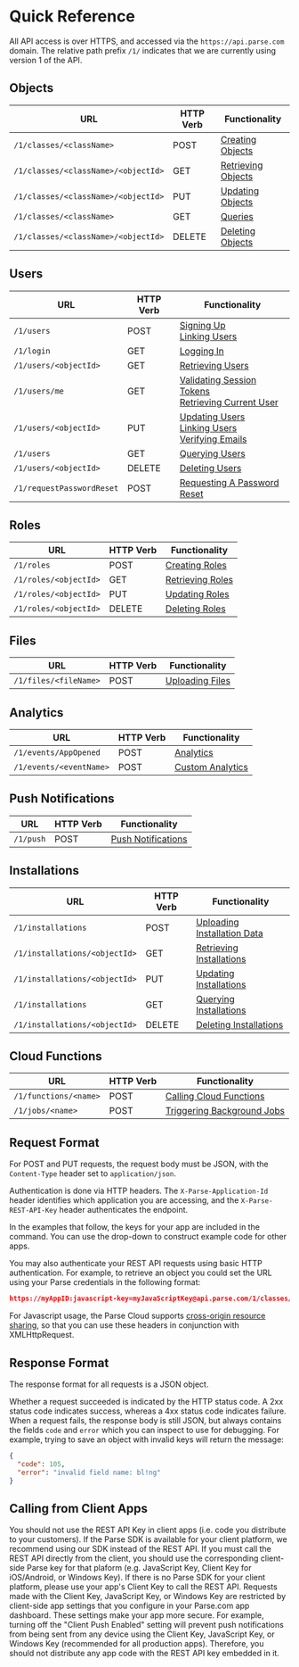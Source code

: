 # Quick Reference

All API access is over HTTPS, and accessed via the `https://api.parse.com` domain. The relative path prefix `/1/` indicates that we are currently using version 1 of the API.

## Objects

| URL                                 | HTTP Verb | Functionality                                      |
|-------------------------------------|-----------|----------------------------------------------------|
| `/1/classes/<className>`            | POST      | [Creating Objects](#objects-creating-objects)      |
| `/1/classes/<className>/<objectId>` | GET       | [Retrieving Objects](#objects-retrieving-objects)  |
| `/1/classes/<className>/<objectId>` | PUT       | [Updating Objects](#objects-updating-objects)      |
| `/1/classes/<className>`            | GET       | [Queries](#queries)                                |
| `/1/classes/<className>/<objectId>` | DELETE    | [Deleting Objects](#objects-deleting-objects)      |

## Users

| URL                       | HTTP Verb | Functionality                                                      |
|---------------------------|-----------|--------------------------------------------------------------------|
| `/1/users`                | POST      | [Signing Up](#users-signingup) <br/>[Linking Users](#users-linking-users) |
| `/1/login`                | GET       | [Logging In](#users-logging-in)                                    |
| `/1/users/<objectId>`     | GET       | [Retrieving Users](#users-retrieving-users)                        |
| `/1/users/me`             | GET       | [Validating Session Tokens](#users-validating-session-tokens-retrieving-current-user) <br/>[Retrieving Current User](#users-retrieving-users)                                        |
| `/1/users/<objectId>`     | PUT       | [Updating Users](#users-updating-users) <br/>[Linking Users](#users-linking-users) <br/>[Verifying Emails](#users-emailverification) |
| `/1/users`                | GET       | [Querying Users](#users-querying)                                  |
| `/1/users/<objectId>`     | DELETE    | [Deleting Users](#users-deleting-users)                            |
| `/1/requestPasswordReset` | POST      | [Requesting A Password Reset](#users-requesting-a-password-reset)  |

## Roles

| URL                   | HTTP Verb | Functionality                               |
|-----------------------|-----------|---------------------------------------------|
| `/1/roles`            | POST      | [Creating Roles](#roles-creating-roles)     |
| `/1/roles/<objectId>` | GET       | [Retrieving Roles](#roles-retrieving-roles) |
| `/1/roles/<objectId>` | PUT       | [Updating Roles](#roles-updating-roles)     |
| `/1/roles/<objectId>` | DELETE    | [Deleting Roles](#roles-deleting-roles)     |

## Files

| URL                   | HTTP Verb | Functionality                             |
|-----------------------|-----------|-------------------------------------------|
| `/1/files/<fileName>` | POST      | [Uploading Files](#files-uploading-files) |

## Analytics

| URL                     | HTTP Verb | Functionality                                   |
|-------------------------|-----------|-------------------------------------------------|
| `/1/events/AppOpened`   | POST      | [Analytics](#analytics-app-open-analytics)      |
| `/1/events/<eventName>` | POST      | [Custom Analytics](#analytics-custom-analytics) |

## Push Notifications

| URL       | HTTP Verb | Functionality                |
|-----------|-----------|------------------------------|
| `/1/push` | POST      | [Push Notifications](#push-notifications)  |

## Installations

| URL                           | HTTP Verb | Functionality                                            |
|-------------------------------|-----------|----------------------------------------------------------|
| `/1/installations`            | POST      | [Uploading Installation Data](#push-notifications-uploading-installation-data)  |
| `/1/installations/<objectId>` | GET       | [Retrieving Installations](#push-notifications-retrieving-installations)        |
| `/1/installations/<objectId>` | PUT       | [Updating Installations](#push-notifications-updating-installations)        |
| `/1/installations`            | GET       | [Querying Installations](#push-notifications-querying-installations)        |
| `/1/installations/<objectId>` | DELETE    | [Deleting Installations](#push-notifications-deleting-installations)        |

## Cloud Functions

| URL                   | HTTP Verb | Functionality                                             |
|-----------------------|-----------|-----------------------------------------------------------|
| `/1/functions/<name>` | POST      | [Calling Cloud Functions](#cloud-code-cloud-functions)    | 
| `/1/jobs/<name>`      | POST      | [Triggering Background Jobs](#cloud-code-background-jobs) |

## Request Format

For POST and PUT requests, the request body must be JSON, with the `Content-Type` header set to `application/json`.

Authentication is done via HTTP headers. The `X-Parse-Application-Id` header identifies which application you are accessing, and the `X-Parse-REST-API-Key` header authenticates the endpoint.

In the examples that follow, the keys for your app are included in the command. You can use the drop-down to construct example code for other apps.

You may also authenticate your REST API requests using basic HTTP authentication. For example, to retrieve an object you could set the URL using your Parse credentials in the following format:

```json
https://myAppID:javascript-key=myJavaScriptKey@api.parse.com/1/classes/GameScore/Ed1nuqPvcm
```

For Javascript usage, the Parse Cloud supports [cross-origin resource sharing](http://en.wikipedia.org/wiki/Cross-Origin_Resource_Sharing), so that you can use these headers in conjunction with XMLHttpRequest.


## Response Format

The response format for all requests is a JSON object.

Whether a request succeeded is indicated by the HTTP status code. A 2xx status code indicates success, whereas a 4xx status code indicates failure. When a request fails, the response body is still JSON, but always contains the fields `code` and `error` which you can inspect to use for debugging. For example, trying to save an object with invalid keys will return the message:

```json
{
  "code": 105,
  "error": "invalid field name: bl!ng"
}
```

## Calling from Client Apps

You should not use the REST API Key in client apps (i.e. code you distribute to your customers). If the Parse SDK is available for your client platform, we recommend using our SDK instead of the REST API. If you must call the REST API directly from the client, you should use the corresponding client-side Parse key for that plaform (e.g. JavaScript Key, Client Key for iOS/Android, or Windows Key). If there is no Parse SDK for your client platform, please use your app's Client Key to call the REST API.  Requests made with the Client Key, JavaScript Key, or Windows Key are restricted by client-side app settings that you configure in your Parse.com app dashboard. These settings make your app more secure. For example, turning off the "Client Push Enabled" setting will prevent push notifications from being sent from any device using the Client Key, JavaScript Key, or Windows Key (recommended for all production apps).  Therefore, you should not distribute any app code with the REST API key embedded in it.
